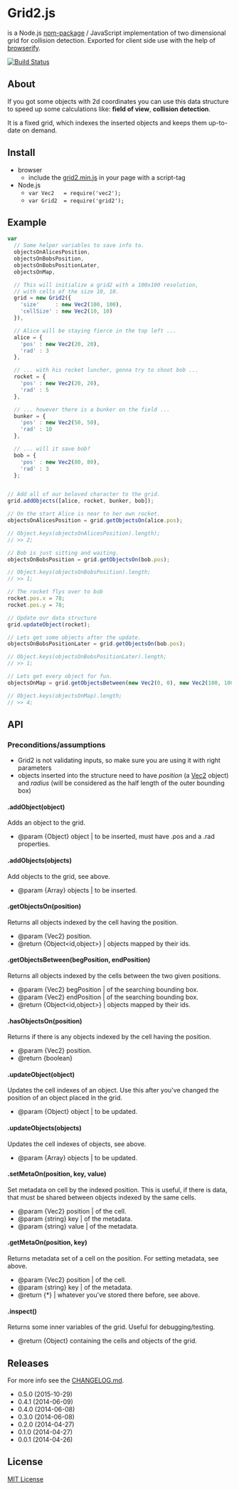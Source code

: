 # Grid2.js
is a Node.js [npm-package][npm-grid2] / JavaScript implementation of two dimensional grid for collision detection. Exported for client side use with the help of [browserify][browserify].

[![Build Status][travis-img-src]][travis-a-href]

## About
If you got some objects with 2d coordinates you can use this data structure to speed up some calculations like: **field of view**, **collision detection**.

It is a fixed grid, which indexes the inserted objects and keeps them up-to-date on demand.

## Install
- browser
  - include the [grid2.min.js][minified] in your page with a script-tag
- Node.js
  - `var Vec2   = require('vec2');`
  - `var Grid2  = require('grid2');`

## Example
```javascript
var
  // Some helper variables to save info to.
  objectsOnAlicesPosition,
  objectsOnBobsPosition,
  objectsOnBobsPositionLater,
  objectsOnMap,

  // This will initialize a grid2 with a 100x100 resolution,
  // with cells of the size 10, 10.
  grid = new Grid2({
    'size'     : new Vec2(100, 100),
    'cellSize' : new Vec2(10, 10)
  }),

  // Alice will be staying fierce in the top left ...
  alice = {
    'pos' : new Vec2(20, 20),
    'rad' : 3
  },

  // ... with his rocket luncher, gonna try to shoot bob ...
  rocket = {
    'pos' : new Vec2(20, 20),
    'rad' : 5
  },

  // ... however there is a bunker on the field ...
  bunker = {
    'pos' : new Vec2(50, 50),
    'rad' : 10
  },

  // ... will it save bob?
  bob = {
    'pos' : new Vec2(80, 80),
    'rad' : 3
  };


// Add all of our beloved character to the grid.
grid.addObjects([alice, rocket, bunker, bob]);

// On the start Alice is near to her own rocket.
objectsOnAlicesPosition = grid.getObjectsOn(alice.pos);

// Object.keys(objectsOnAlicesPosition).length);
// >> 2;

// Bob is just sitting and waiting.
objectsOnBobsPosition = grid.getObjectsOn(bob.pos);

// Object.keys(objectsOnBobsPosition).length;
// >> 1;

// The rocket flys over to bob
rocket.pos.x = 78;
rocket.pos.y = 78;

// Update our data structure
grid.updateObject(rocket);

// Lets get some objects after the update.
objectsOnBobsPositionLater = grid.getObjectsOn(bob.pos);

// Object.keys(objectsOnBobsPositionLater).length;
// >> 1;

// Lets get every object for fun.
objectsOnMap = grid.getObjectsBetween(new Vec2(0, 0), new Vec2(100, 100));

// Object.keys(objectsOnMap).length;
// >> 4;
```

## API
### Preconditions/assumptions
- Grid2 is not validating inputs, so make sure you are using it with right parameters
- objects inserted into the structure need to have *position* (a [Vec2][npm-vec2] object) and *radius* (will be considered as the half length of the outer bounding box)

#### .addObject(object)
Adds an object to the grid.
- @param {Object} object | to be inserted, must have .pos and a .rad properties.

#### .addObjects(objects)
Add objects to the grid, see above.
- @param {Array} objects | to be inserted.

#### .getObjectsOn(position)
Returns all objects indexed by the cell having the position.
- @param {Vec2} position.
- @return {Object<id,object>} | objects mapped by their ids.

#### .getObjectsBetween(begPosition, endPosition)
Returns all objects indexed by the cells between the two given positions.
- @param {Vec2} begPosition | of the searching bounding box.
- @param {Vec2} endPosition | of the searching bounding box.
- @return {Object<id,object>} | objects mapped by their ids.

#### .hasObjectsOn(position)
Returns if there is any objects indexed by the cell having the position.
- @param {Vec2} position.
- @return {boolean}

#### .updateObject(object)
Updates the cell indexes of an object. Use this after you've changed the position of an object placed in the grid.
- @param {Object} object | to be updated.

#### .updateObjects(objects)
Updates the cell indexes of objects, see above.
- @param {Array} objects | to be updated.

#### .setMetaOn(position, key, value)
Set metadata on cell by the indexed position. This is useful, if there is data, that must be shared between objects indexed by the same cells.
- @param {Vec2} position | of the cell.
- @param {string} key | of the metadata.
- @param {string} value | of the metadata.

#### .getMetaOn(position, key)
Returns metadata set of a cell on the position. For setting metadata, see above.
- @param {Vec2} position | of the cell.
- @param {string} key | of the metadata.
- @return {\*} | whatever you've stored there before, see above.

#### .inspect()
Returns some inner variables of the grid. Useful for debugging/testing.
- @return {Object} containing the cells and objects of the grid.

## Releases
For more info see the [CHANGELOG.md][changelog].
- 0.5.0 (2015-10-29)
- 0.4.1 (2014-06-09)
- 0.4.0 (2014-06-08)
- 0.3.0 (2014-06-08)
- 0.2.0 (2014-04-27)
- 0.1.0 (2014-04-27)
- 0.0.1 (2014-04-26)


## License
[MIT License][git-LICENSE]

  [changelog]: https://github.com/p1100i/grid2.js/blob/master/CHANGELOG.md
  [minified]: https://github.com/p1100i/grid2.js/blob/master/grid2.min.js
  [git-LICENSE]: LICENSE
  [travis-img-src]: https://travis-ci.org/p1100i/grid2.js.png?branch=master
  [travis-a-href]: https://travis-ci.org/p1100i/grid2.js
  [npm-vec2]: https://www.npmjs.org/package/grid2
  [npm-grid2]: https://www.npmjs.org/package/grid2
  [browserify]: http://browserify.org/
  [github-quadtree2]: https://github.com/p1100i/quadtree2.js
